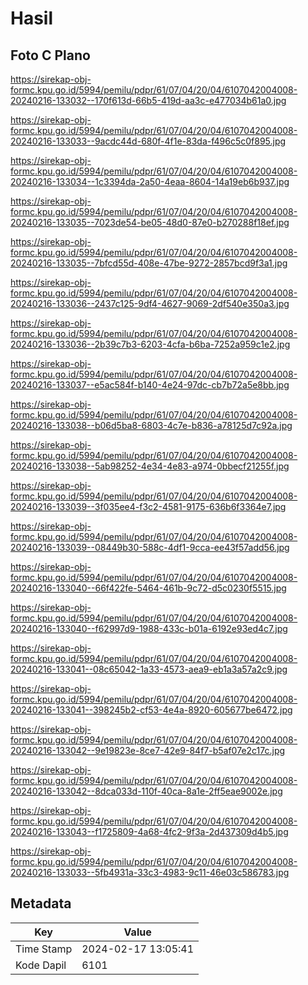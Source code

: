# Hasil

## Foto C Plano

https://sirekap-obj-formc.kpu.go.id/5994/pemilu/pdpr/61/07/04/20/04/6107042004008-20240216-133032--170f613d-66b5-419d-aa3c-e477034b61a0.jpg

https://sirekap-obj-formc.kpu.go.id/5994/pemilu/pdpr/61/07/04/20/04/6107042004008-20240216-133033--9acdc44d-680f-4f1e-83da-f496c5c0f895.jpg

https://sirekap-obj-formc.kpu.go.id/5994/pemilu/pdpr/61/07/04/20/04/6107042004008-20240216-133034--1c3394da-2a50-4eaa-8604-14a19eb6b937.jpg

https://sirekap-obj-formc.kpu.go.id/5994/pemilu/pdpr/61/07/04/20/04/6107042004008-20240216-133035--7023de54-be05-48d0-87e0-b270288f18ef.jpg

https://sirekap-obj-formc.kpu.go.id/5994/pemilu/pdpr/61/07/04/20/04/6107042004008-20240216-133035--7bfcd55d-408e-47be-9272-2857bcd9f3a1.jpg

https://sirekap-obj-formc.kpu.go.id/5994/pemilu/pdpr/61/07/04/20/04/6107042004008-20240216-133036--2437c125-9df4-4627-9069-2df540e350a3.jpg

https://sirekap-obj-formc.kpu.go.id/5994/pemilu/pdpr/61/07/04/20/04/6107042004008-20240216-133036--2b39c7b3-6203-4cfa-b6ba-7252a959c1e2.jpg

https://sirekap-obj-formc.kpu.go.id/5994/pemilu/pdpr/61/07/04/20/04/6107042004008-20240216-133037--e5ac584f-b140-4e24-97dc-cb7b72a5e8bb.jpg

https://sirekap-obj-formc.kpu.go.id/5994/pemilu/pdpr/61/07/04/20/04/6107042004008-20240216-133038--b06d5ba8-6803-4c7e-b836-a78125d7c92a.jpg

https://sirekap-obj-formc.kpu.go.id/5994/pemilu/pdpr/61/07/04/20/04/6107042004008-20240216-133038--5ab98252-4e34-4e83-a974-0bbecf21255f.jpg

https://sirekap-obj-formc.kpu.go.id/5994/pemilu/pdpr/61/07/04/20/04/6107042004008-20240216-133039--3f035ee4-f3c2-4581-9175-636b6f3364e7.jpg

https://sirekap-obj-formc.kpu.go.id/5994/pemilu/pdpr/61/07/04/20/04/6107042004008-20240216-133039--08449b30-588c-4df1-9cca-ee43f57add56.jpg

https://sirekap-obj-formc.kpu.go.id/5994/pemilu/pdpr/61/07/04/20/04/6107042004008-20240216-133040--66f422fe-5464-461b-9c72-d5c0230f5515.jpg

https://sirekap-obj-formc.kpu.go.id/5994/pemilu/pdpr/61/07/04/20/04/6107042004008-20240216-133040--f62997d9-1988-433c-b01a-6192e93ed4c7.jpg

https://sirekap-obj-formc.kpu.go.id/5994/pemilu/pdpr/61/07/04/20/04/6107042004008-20240216-133041--08c65042-1a33-4573-aea9-eb1a3a57a2c9.jpg

https://sirekap-obj-formc.kpu.go.id/5994/pemilu/pdpr/61/07/04/20/04/6107042004008-20240216-133041--398245b2-cf53-4e4a-8920-605677be6472.jpg

https://sirekap-obj-formc.kpu.go.id/5994/pemilu/pdpr/61/07/04/20/04/6107042004008-20240216-133042--9e19823e-8ce7-42e9-84f7-b5af07e2c17c.jpg

https://sirekap-obj-formc.kpu.go.id/5994/pemilu/pdpr/61/07/04/20/04/6107042004008-20240216-133042--8dca033d-110f-40ca-8a1e-2ff5eae9002e.jpg

https://sirekap-obj-formc.kpu.go.id/5994/pemilu/pdpr/61/07/04/20/04/6107042004008-20240216-133043--f1725809-4a68-4fc2-9f3a-2d437309d4b5.jpg

https://sirekap-obj-formc.kpu.go.id/5994/pemilu/pdpr/61/07/04/20/04/6107042004008-20240216-133033--5fb4931a-33c3-4983-9c11-46e03c586783.jpg


## Metadata

| Key        | Value               |
| ---------- | ------------------- |
| Time Stamp | 2024-02-17 13:05:41 |
| Kode Dapil | 6101                |



